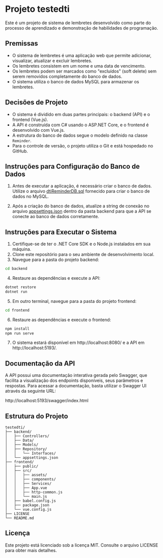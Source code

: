 # Projeto testedti

Este é um projeto de sistema de lembretes desenvolvido como parte do processo de aprendizado e demonstração de habilidades de programação.

## Premissas

- O sistema de lembretes é uma aplicação web que permite adicionar, visualizar, atualizar e excluir lembretes.
- Os lembretes consistem em um nome e uma data de vencimento.
- Os lembretes podem ser marcados como "excluídos" (soft delete) sem serem removidos completamente do banco de dados.
- O sistema utiliza o banco de dados MySQL para armazenar os lembretes.

## Decisões de Projeto

- O sistema é dividido em duas partes principais: o backend (API) e o frontend (Vue.js).
- A API é construída com C# usando o ASP.NET Core, e o frontend é desenvolvido com Vue.js.
- A estrutura do banco de dados segue o modelo definido na classe `Reminder`.
- Para o controle de versão, o projeto utiliza o Git e está hospedado no GitHub.

## Instruções para Configuração do Banco de Dados

1. Antes de executar a aplicação, é necessário criar o banco de dados. Utilize o arquivo [dtiReminderDB.sql](backend/Data/dtiReminderDB.sql)
 fornecido para criar o banco de dados no MySQL.

2. Após a criação do banco de dados, atualize a string de conexão no arquivo [appsettings.json](backend/appsettings.json) dentro da pasta backend para que a API se conecte ao banco de dados corretamente.

## Instruções para Executar o Sistema


1. Certifique-se de ter o .NET Core SDK e o Node.js instalados em sua máquina.
2. Clone este repositório para o seu ambiente de desenvolvimento local.
3. Navegue para a pasta do projeto backend:

```bash
cd backend
```

4. Restaure as dependências e execute a API:

```bash
dotnet restore
dotnet run
```

5. Em outro terminal, navegue para a pasta do projeto frontend:

```bash
cd frontend
```

6. Restaure as dependências e execute o frontend:

```bash
npm install
npm run serve
```

7. O sistema estará disponível em http://localhost:8080/ e a API em http://localhost:5193/.


## Documentação da API

A API possui uma documentação interativa gerada pelo Swagger, que facilita a visualização dos endpoints disponíveis, seus parâmetros e respostas. Para acessar a documentação, basta utilizar o Swagger UI através da seguinte URL:

http://localhost:5193/swagger/index.html

## Estrutura do Projeto

```arduino
testedti/
├── backend/
│   ├── Controllers/
│   ├── Data/
│   ├── Models/
│   ├── Repository/
│   │   └── Interfaces/
│   └── appsettings.json
├── frontend/
│   ├── public/
│   ├── src/
│   │   ├── assets/
│   │   ├── components/
│   │   ├── Services/
│   │   ├── App.vue
│   │   ├── http-common.js
│   │   └── main.js
│   ├── babel.config.js
│   ├── package.json
│   └── vue.config.js
├── LICENSE
└── README.md
```

## Licença
Este projeto está licenciado sob a licença MIT. Consulte o arquivo LICENSE para obter mais detalhes.
